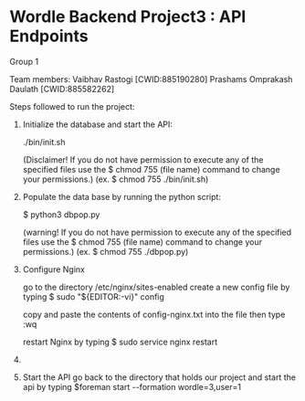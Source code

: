 # Wordle Backend Project3 : API Endpoints

Group 1

Team members:
Vaibhav Rastogi [CWID:885190280]
Prashams Omprakash Daulath [CWID:885582262]


Steps followed to run the project:

1. Initialize the database and start the API:

   ./bin/init.sh

   (Disclaimer! If you do not have permission to execute any of the specified files use the $ chmod 755 (file name) command to change your permissions.) 
   (ex. $ chmod 755 ./bin/init.sh)

2. Populate the data base by running the python script:

   $ python3 dbpop.py

   (warning! If you do not have permission to execute any of the specified files use the $ chmod 755 (file name) command to change your permissions.) 
   (ex. $ chmod 755 ./dbpop.py)

3. Configure Nginx

   go to the directory /etc/nginx/sites-enabled
   create a new config file by typing $ sudo "${EDITOR:-vi}" config

   copy and paste the contents of config-nginx.txt into the file then type :wq

   restart Nginx by typing  $ sudo service nginx restart

4.


5. Start the API
   go back to the directory that holds our project and start the api by typing
   $foreman start --formation wordle=3,user=1





